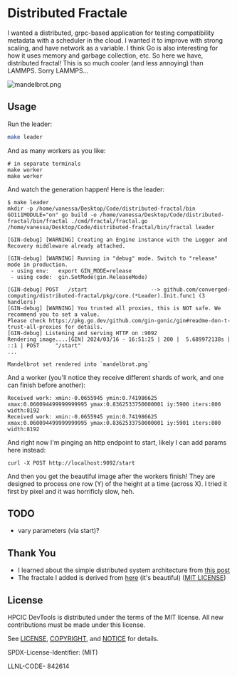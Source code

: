 # Distributed Fractale

I wanted a distributed, grpc-based application for testing compatibility metadata with a scheduler in the cloud.
I wanted it to improve with strong scaling, and have network as a variable. I think Go is also interesting
for how it uses memory and garbage collection, etc.
So here we have, distributed fractal! This is so much cooler (and less annoying) than LAMMPS. Sorry LAMMPS...

![mandelbrot.png](mandelbrot.png)

## Usage

Run the leader:

```bash
make leader
```

And as many workers as you like:

```console
# in separate terminals
make worker
make worker
```

And watch the generation happen! Here is the leader:

```console
$ make leader
mkdir -p /home/vanessa/Desktop/Code/distributed-fractal/bin
GO111MODULE="on" go build -o /home/vanessa/Desktop/Code/distributed-fractal/bin/fractal ./cmd/fractal/fractal.go
/home/vanessa/Desktop/Code/distributed-fractal/bin/fractal leader

[GIN-debug] [WARNING] Creating an Engine instance with the Logger and Recovery middleware already attached.

[GIN-debug] [WARNING] Running in "debug" mode. Switch to "release" mode in production.
 - using env:   export GIN_MODE=release
 - using code:  gin.SetMode(gin.ReleaseMode)

[GIN-debug] POST   /start                    --> github.com/converged-computing/distributed-fractal/pkg/core.(*Leader).Init.func1 (3 handlers)
[GIN-debug] [WARNING] You trusted all proxies, this is NOT safe. We recommend you to set a value.
Please check https://pkg.go.dev/github.com/gin-gonic/gin#readme-don-t-trust-all-proxies for details.
[GIN-debug] Listening and serving HTTP on :9092
Rendering image....[GIN] 2024/03/16 - 16:51:25 | 200 |  5.689972138s |             ::1 | POST     "/start"
...

Mandelbrot set rendered into `mandelbrot.png`
```

And a worker (you'll notice they receive different shards of work, and one can finish before another):

```console
Received work: xmin:-0.0655945 ymin:0.741986625 xmax:0.060094499999999995 ymax:0.8362533750000001 iy:5900 iters:800 width:8192
Received work: xmin:-0.0655945 ymin:0.741986625 xmax:0.060094499999999995 ymax:0.8362533750000001 iy:5901 iters:800 width:8192
```

And right now I'm pinging an http endpoint to start, likely I can add params here instead:

```console
curl -X POST http://localhost:9092/start
```

And then you get the beautiful image after the workers finish! They are designed to process one row (Y) of the height at a time (across X).
I tried it first by pixel and it was horrificly slow, heh.

## TODO

 - vary parameters (via start)?

## Thank You

 - I learned about the simple distributed system architecture from [this post](https://dev.to/tikazyq/golang-in-action-how-to-implement-a-simple-distributed-system-2n0n)
 - The fractale I added is derived from [here](https://github.com/esimov/gobrot) (it's beautiful) ([MIT LICENSE](https://github.com/esimov/gobrot/commit/078c5bc391a187fea2d0663d8f4192732e61869e))

## License

HPCIC DevTools is distributed under the terms of the MIT license.
All new contributions must be made under this license.

See [LICENSE](https://github.com/converged-computing/rainbow/blob/main/LICENSE),
[COPYRIGHT](https://github.com/converged-computing/rainbow/blob/main/COPYRIGHT), and
[NOTICE](https://github.com/converged-computing/rainbow/blob/main/NOTICE) for details.

SPDX-License-Identifier: (MIT)

LLNL-CODE- 842614

